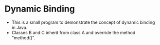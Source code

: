 # Dynamic Binding

- This is a small program to demonstrate the concept of dynamic binding in Java.
- Classes B and C inherit from class A and override the method "method()".